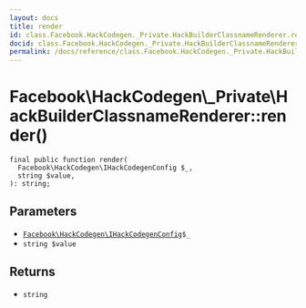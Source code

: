 ```yaml
---
layout: docs
title: render
id: class.Facebook.HackCodegen._Private.HackBuilderClassnameRenderer.render
docid: class.Facebook.HackCodegen._Private.HackBuilderClassnameRenderer.render
permalink: /docs/reference/class.Facebook.HackCodegen._Private.HackBuilderClassnameRenderer.render.md
---
```

# Facebook\\HackCodegen\\_Private\\HackBuilderClassnameRenderer::render()




``` Hack
final public function render(
  Facebook\HackCodegen\IHackCodegenConfig $_,
  string $value,
): string;
```




## Parameters




+ [` Facebook\HackCodegen\IHackCodegenConfig `](<interface.Facebook.HackCodegen.IHackCodegenConfig.md>)`` $_ ``
+ ` string $value `




## Returns




* ` string `